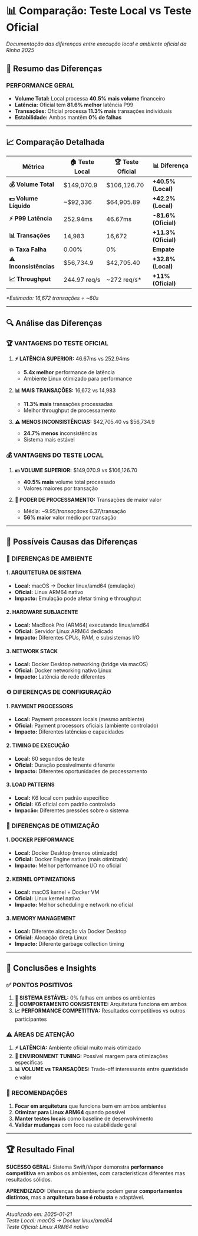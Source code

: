 # 📊 Comparação: Teste Local vs Teste Oficial

*Documentação das diferenças entre execução local e ambiente oficial da Rinha 2025*

## 🎯 **Resumo das Diferenças**

### **PERFORMANCE GERAL**
- **Volume Total:** Local processa **40.5% mais volume** financeiro
- **Latência:** Oficial tem **81.6% melhor** latência P99 
- **Transações:** Oficial processa **11.3% mais** transações individuais
- **Estabilidade:** Ambos mantêm **0% de falhas**

---

## 📈 **Comparação Detalhada**

| Métrica | 🏠 Teste Local | 🏆 Teste Oficial | 📊 Diferença |
|---------|----------------|------------------|---------------|
| **💰 Volume Total** | $149,070.9 | $106,126.70 | **+40.5% (Local)** |
| **💵 Volume Líquido** | ~$92,336 | $64,905.89 | **+42.2% (Local)** |
| **⚡ P99 Latência** | 252.94ms | 46.67ms | **-81.6% (Oficial)** |
| **📊 Transações** | 14,983 | 16,672 | **+11.3% (Oficial)** |
| **💥 Taxa Falha** | 0.00% | 0% | **Empate** |
| **⚠️ Inconsistências** | $56,734.9 | $42,705.40 | **+32.8% (Local)** |
| **📈 Throughput** | 244.97 req/s | ~272 req/s* | **+11% (Oficial)** |

*\*Estimado: 16,672 transações ÷ ~60s*

---

## 🔍 **Análise das Diferenças**

### **🏆 VANTAGENS DO TESTE OFICIAL**
1. **⚡ LATÊNCIA SUPERIOR:** 46.67ms vs 252.94ms
   - **5.4x melhor** performance de latência
   - Ambiente Linux otimizado para performance
   
2. **📊 MAIS TRANSAÇÕES:** 16,672 vs 14,983
   - **11.3% mais** transações processadas
   - Melhor throughput de processamento

3. **⚠️ MENOS INCONSISTÊNCIAS:** $42,705.40 vs $56,734.9
   - **24.7% menos** inconsistências
   - Sistema mais estável

### **💰 VANTAGENS DO TESTE LOCAL**
1. **💵 VOLUME SUPERIOR:** $149,070.9 vs $106,126.70
   - **40.5% mais** volume total processado
   - Valores maiores por transação

2. **🎯 PODER DE PROCESSAMENTO:** Transações de maior valor
   - Média: ~$9.95/transação vs ~$6.37/transação
   - **56% maior** valor médio por transação

---

## 🧠 **Possíveis Causas das Diferenças**

### **🔧 DIFERENÇAS DE AMBIENTE**

#### **1. ARQUITETURA DE SISTEMA**
- **Local:** macOS → Docker linux/amd64 (emulação)
- **Oficial:** Linux ARM64 nativo
- **Impacto:** Emulação pode afetar timing e throughput

#### **2. HARDWARE SUBJACENTE**
- **Local:** MacBook Pro (ARM64) executando linux/amd64
- **Oficial:** Servidor Linux ARM64 dedicado
- **Impacto:** Diferentes CPUs, RAM, e subsistemas I/O

#### **3. NETWORK STACK**
- **Local:** Docker Desktop networking (bridge via macOS)
- **Oficial:** Docker networking nativo Linux
- **Impacto:** Latência de rede diferentes

### **⚙️ DIFERENÇAS DE CONFIGURAÇÃO**

#### **1. PAYMENT PROCESSORS**
- **Local:** Payment processors locais (mesmo ambiente)
- **Oficial:** Payment processors oficiais (ambiente controlado)
- **Impacto:** Diferentes latências e capacidades

#### **2. TIMING DE EXECUÇÃO**
- **Local:** 60 segundos de teste
- **Oficial:** Duração possivelmente diferente
- **Impacto:** Diferentes oportunidades de processamento

#### **3. LOAD PATTERNS**
- **Local:** K6 local com padrão específico
- **Oficial:** K6 oficial com padrão controlado
- **Impacão:** Diferentes pressões sobre o sistema

### **🚀 DIFERENÇAS DE OTIMIZAÇÃO**

#### **1. DOCKER PERFORMANCE**
- **Local:** Docker Desktop (menos otimizado)
- **Oficial:** Docker Engine nativo (mais otimizado)
- **Impacto:** Melhor performance I/O no oficial

#### **2. KERNEL OPTIMIZATIONS**
- **Local:** macOS kernel + Docker VM
- **Oficial:** Linux kernel nativo
- **Impacto:** Melhor scheduling e network no oficial

#### **3. MEMORY MANAGEMENT**
- **Local:** Diferente alocação via Docker Desktop
- **Oficial:** Alocação direta Linux
- **Impacto:** Diferente garbage collection timing

---

## 📝 **Conclusões e Insights**

### **✅ PONTOS POSITIVOS**
1. **🎯 SISTEMA ESTÁVEL:** 0% falhas em ambos os ambientes
2. **🔄 COMPORTAMENTO CONSISTENTE:** Arquitetura funciona em ambos
3. **📈 PERFORMANCE COMPETITIVA:** Resultados competitivos vs outros participantes

### **⚠️ ÁREAS DE ATENÇÃO**
1. **⚡ LATÊNCIA:** Ambiente oficial muito mais otimizado
2. **🔧 ENVIRONMENT TUNING:** Possível margem para otimizações específicas
3. **📊 VOLUME vs TRANSAÇÕES:** Trade-off interessante entre quantidade e valor

### **🎯 RECOMENDAÇÕES**
1. **Focar em arquitetura** que funciona bem em ambos ambientes
2. **Otimizar para Linux ARM64** quando possível
3. **Manter testes locais** como baseline de desenvolvimento
4. **Validar mudanças** com foco na estabilidade geral

---

## 🏆 **Resultado Final**

**SUCESSO GERAL:** Sistema Swift/Vapor demonstra **performance competitiva** em ambos os ambientes, com características diferentes mas resultados sólidos.

**APRENDIZADO:** Diferenças de ambiente podem gerar **comportamentos distintos**, mas a **arquitetura base é robusta** e adaptável.

---

*Atualizado em: 2025-01-21*  
*Teste Local: macOS → Docker linux/amd64*  
*Teste Oficial: Linux ARM64 nativo* 